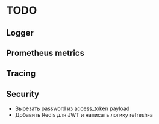 # TODO

## Logger

## Prometheus metrics

## Tracing

## Security

  - Вырезать password из access_token payload
  - Добавить Redis для JWT и написать логику refresh-а
